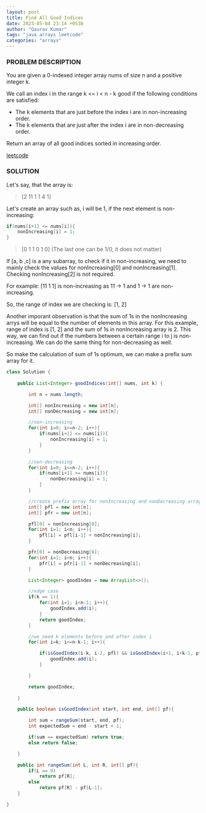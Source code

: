 ```yaml
---
layout: post
title: Find All Good Indices
date: 2023-05-04 23:14 +0530
author: "Gaurav Kumar"
tags: "java arrays leetcode"
categories: "arrays"
---
```


### PROBLEM DESCRIPTION

You are given a 0-indexed integer array nums of size n and a positive integer k.

We call an index i in the range k <= i < n - k good if the following conditions are satisfied:

- The k elements that are just before the index i are in non-increasing order.
- The k elements that are just after the index i are in non-decreasing order.

Return an array of all good indices sorted in increasing order.

[leetcode](https://leetcode.com/problems/find-all-good-indices/description/)

### SOLUTION

Let's say, that the array is:  

> [2 11 1 1 4 1]

Let's create an array such as, i will be 1, if the next element is non-increasing:

```java
if(nums[i+1] <= nums[i]){
    nonIncreasing[i] = 1;
}
```

> [0 1 1 0 1 0] (The last one can be 1/0, it does not matter)

If [a, b ,c] is a any subarray, to check if it in non-increasing, we need to mainly check the values for nonIncreasing[0] and nonIncreasing[1]. Checking nonIncreasing[2] is not required.  

For example: [11 1 1] is non-increasing as 11 -> 1 and 1 -> 1 are non-increasing.  

So, the range of index we are checking is: [1, 2]  

Another imporant observation is that the sum of 1s in the nonIncreasing arrys will be equal to the number of elements in this array. For this example, range of index is [1, 2] and the sum of 1s in nonIncreasing array is 2. This way, we can find out if the numbers between a certain range i to j is non-increasing. We can do the same thing for non-decreasing as well.  

So make the calculation of sum of 1s optimum, we can make a prefix sum array for it.  

```java
class Solution {
    
    public List<Integer> goodIndices(int[] nums, int k) {

        int n = nums.length;

        int[] nonIncreasing = new int[n];
        int[] nonDecreasing = new int[n];

        //non-increasing
        for(int i=0; i<=n-2; i++){
            if(nums[i+1] <= nums[i]){
                nonIncreasing[i] = 1;
            }
        }

        //non-decreasing
        for(int i=0; i<=n-2; i++){
            if(nums[i+1] >= nums[i]){
                nonDecreasing[i] = 1;
            }
        }

        //create prefix array for nonIncreasing and nonDecreasing array
        int[] pfl = new int[n];
        int[] pfr = new int[n];

        pfl[0] = nonIncreasing[0];
        for(int i=1; i<n; i++){
            pfl[i] = pfl[i-1] + nonIncreasing[i];
        }

        pfr[0] = nonDecreasing[0];
        for(int i=1; i<n; i++){
            pfr[i] = pfr[i-1] + nonDecreasing[i];
        }

        List<Integer> goodIndex = new ArrayList<>();

        //edge case
        if(k == 1){
            for(int i=1; i<n-1; i++){
                goodIndex.add(i);
            }
            return goodIndex;
        }

        //we need k elements before and after index i
        for(int i=k; i<=n-k-1; i++){

            if(isGoodIndex(i-k, i-2, pfl) && isGoodIndex(i+1, i+k-1, pfr)){
                goodIndex.add(i);
            }

        }

        return goodIndex;
        
    }

    public boolean isGoodIndex(int start, int end, int[] pf){

        int sum = rangeSum(start, end, pf);
        int expectedSum = end - start + 1;

        if(sum == expectedSum) return true;
        else return false;

    }

    public int rangeSum(int L, int R, int[] pf){
        if(L == 0)
            return pf[R];
        else
            return pf[R] - pf[L-1];
    }

}
```
